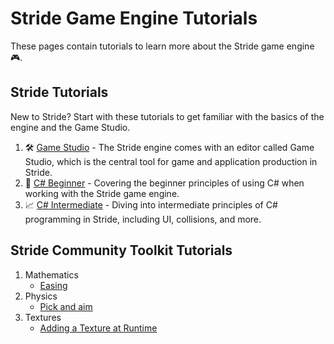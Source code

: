 # Stride Game Engine Tutorials

These pages contain tutorials to learn more about the Stride game engine 🎮.

## Stride Tutorials

New to Stride? Start with these tutorials to get familiar with the basics of the engine and the Game Studio.

1. 🛠️ [Game Studio](https://doc.stride3d.net/latest/en/tutorials/gamestudio/index.html) - The Stride engine comes with an editor called Game Studio, which is the central tool for game and application production in Stride.
1. 🌱 [C# Beginner](https://doc.stride3d.net/latest/en/tutorials/csharpbeginner/index.html) - Covering the beginner principles of using C# when working with the Stride game engine.
1. 📈 [C# Intermediate](https://doc.stride3d.net/latest/en/tutorials/csharpintermediate/index.html) - Diving into intermediate principles of C# programming in Stride, including UI, collisions, and more.

## Stride Community Toolkit Tutorials

1. Mathematics
   - [Easing](mathematics/easing.md)
1. Physics
   - [Pick and aim](physics/pick-and-aim.md)
1. Textures
   - [Adding a Texture at Runtime](textures/add-a-texture.md)

